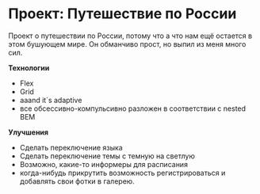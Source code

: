 # Проект: Путешествие по России

Проект о путешествии по России, потому что а что нам ещё остается в этом бушующем мире.
Он обманчиво прост, но выпил из меня много сил. 

**Технологии**

* Flex
* Grid
* aaand it`s adaptive 
* все обсессивно-компульсивно разложен в соответствии с nested BEM 

**Улучшения**

* Сделать переключение языка
* Сделать переключение темы с темную на светлую
* Возможно, какие-то информеры для расписания
* когда-нибудь прикрутить возможность регистрироваться и добавлять свои фотки в галерею.

